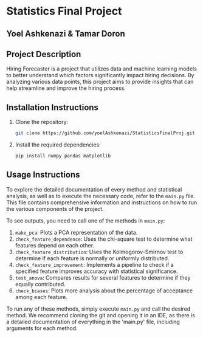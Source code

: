 # Statistics Final Project
## Yoel Ashkenazi & Tamar Doron

## Project Description

Hiring Forecaster is a project that utilizes data and machine learning models to better understand which factors significantly impact hiring decisions. By analyzing various data points, this project aims to provide insights that can help streamline and improve the hiring process.

## Installation Instructions

1. Clone the repository:
    ```bash
    git clone https://github.com/yoelAshkenazi/StatisticsFinalProj.git
    ```
2. Install the required dependencies:
    ```bash
    pip install numpy pandas matplotlib
    ```

## Usage Instructions

To explore the detailed documentation of every method and statistical analysis, as well as to execute the necessary code, refer to the `main.py` file. This file contains comprehensive information and instructions on how to run the various components of the project.

To see outputs, you need to call one of the methods in `main.py`:

1. `make_pca`: Plots a PCA representation of the data.
2. `check_feature_dependence`: Uses the chi-square test to determine what features depend on each other.
3. `check_feature_distribution`: Uses the Kolmogorov-Smirnov test to determine if each feature is normally or uniformly distributed.
4. `check_feature_improvement`: Implements a pipeline to check if a specified feature improves accuracy with statistical significance.
5. `test_anova`: Compares results for several features to determine if they equally contributed.
6. `check_biases`: Plots more analysis about the percentage of acceptance among each feature.

To run any of these methods, simply execute `main.py` and call the desired method.
We recommend cloning the git and opening it in an IDE, as there is a detailed documentation of everything in the 'main.py' file, including arguments for each method.
